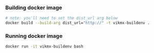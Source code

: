 ### Building docker image
```bash
# note: you'll need to set the dist_url arg below
docker build --build-arg dist_url="http://" -t vikmx-buildenv .
```

### Running docker image
```bash
docker run -it vikmx-buildenv bash
```
